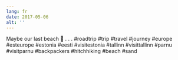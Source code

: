 ```yaml
---
lang: fr
date: 2017-05-06
alt: ''
---
```


Maybe our last beach 🌅
.
.
.
#roadtrip #trip #travel #journey #europe #esteurope #estonia #eesti #visitestonia #tallinn #visittallinn #parnu #visitparnu #backpackers #hitchhiking #beach #sand
